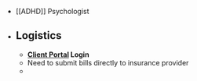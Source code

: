 - [[ADHD]] Psychologist
- ## Logistics
	- **[Client Portal](https://beryl-nightingale.clientsecure.me/sign-in) Login**
	- Need to submit bills directly to insurance provider
	-